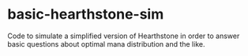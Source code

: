 # basic-hearthstone-sim
Code to simulate a simplified version of Hearthstone in order to answer basic questions about optimal mana distribution and the like.

